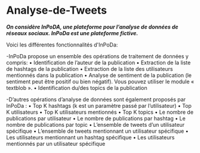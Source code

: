 # Analyse-de-Tweets
***On considère InPoDA, une plateforme pour l’analyse de données de réseaux sociaux. InPoDa
est une plateforme fictive.***

Voici les différentes fonctionnalités d'InPoDa:

-InPoDa propose un ensemble des opérations de traitement de données y compris:
• Identification de l’auteur de la publication 
• Extraction de la liste de hashtags de la publication
• Extraction de la liste des utilisateurs mentionnés dans la publication
• Analyse de sentiment de la publication (le sentiment peut être positif ou bien négatif). 
Vous pouvez utiliser le module « textblob ». 
• Identification du/des topics de la publication 

-D’autres opérations d’analyse de données sont également proposés par InPoDa : 
• Top K hashtags (k est un paramètre passé par l’utilisateur)
• Top K utilisateurs
• Top K utilisateurs mentionnés
• Top K topics
• Le nombre de publications par utilisateur
• Le nombre de publications par hashtag
• Le nombre de publications par topic
• L’ensemble de tweets d’un utilisateur spécifique
• L’ensemble de tweets mentionnant un utilisateur spécifique
• Les utilisateurs mentionnant un hashtag spécifique
• Les utilisateurs mentionnés par un utilisateur spécifique
